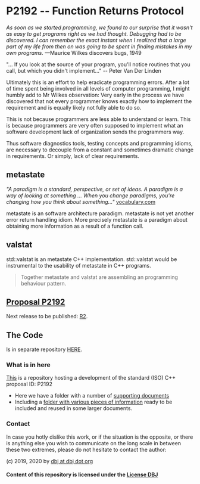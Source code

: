 # P2192 -- Function Returns Protocol

*As soon as we started programming, we found to our surprise that it wasn't as easy to get programs right as we had thought. Debugging had to be discovered. I can remember the exact instant when I realized that a large part of my life from then on was going to be spent in finding mistakes in my own programs.* —Maurice Wilkes discovers bugs, 1949 

 "... If you look at the source of your program, you'll notice routines that you call, but which you didn't implement..." -- Peter Van Der Linden

Ultimately this is an effort to help eradicate programming errors. After a lot of time spent being involved in all levels of computer programming, I might humbly add to Mr Wilkes observation: Very early in the process we have discovered that not every programmer knows exactly how to implement the requirement and is equally likely not fully able to do so.

This is not because programmers are less able to understand or learn. This is because programmers are very often supposed to implement what an software development lack of organization sends the programmers way.

Thus software diagnostics tools, testing concepts and programming idioms, are necessary to decouple from a constant and sometimes dramatic change in requirements. Or simply, lack of clear requirements.

## metastate

*"A paradigm is a standard, perspective, or set of ideas. A paradigm is a way of looking at something ... When you change paradigms, you're changing how you think about something..."* [vocabulary.com](https://www.vocabulary.com/dictionary/paradigm)

metastate is an software architecture paradigm. metastate is not yet another error return handling idiom. More precisely metastate is a paradigm about obtaining more information as a result of a function call. 

##  valstat

std::valstat is an metastate C++ implementation. std::valstat would be instrumental to the usability of metastate in C++ programs. 

> Together metastate and valstat are assembling an programming behaviour pattern.

## [Proposal P2192](P2192R3.md)

Next release to be published: [R2](P2192R2.md).

## The Code

Is in separate repository [HERE](https://github.com/DBJDBJ/metastate_code).

### What is in here

[This](https://github.com/DBJDBJ/metastate) is a repository hosting a development of the standard (ISO) C++ proposal ID: P2192 


- Here we have a folder with a number of [supporting documents](./supporting_documents/) 
- Including a [folder with various pieces of information](./kb_documents/) ready to be included and reused in some larger documents.

### Contact

In case you hotly dislike this work, or if the situation is the opposite, or there is anything else you wish to communicate on the long scale in between these two extremes, please do not hesitate to contact the author:

(c) 2019, 2020 by [dbj at dbj dot org](mailto:dbj@dbj.org)

#### Content of this repository is licensed under the [License DBJ](./LICENSE.md)



